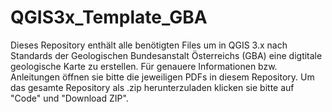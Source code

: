 # QGIS3x_Template_GBA
Dieses Repository enthält alle benötigten Files um in QGIS 3.x nach Standards der Geologischen Bundesanstalt Österreichs (GBA) eine digtitale geologische Karte zu erstellen. Für genauere Informationen bzw. Anleitungen öffnen sie bitte die jeweiligen PDFs in diesem Repository. Um das gesamte Repository als .zip herunterzuladen klicken sie bitte auf "Code" und "Download ZIP".
